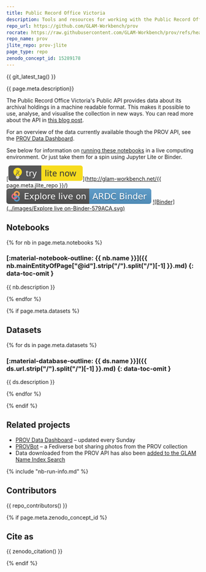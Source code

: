 ```yaml
---
title: Public Record Office Victoria
description: Tools and resources for working with the Public Record Office Victoria's collection API.
repo_url: https://github.com/GLAM-Workbench/prov
rocrate: https://raw.githubusercontent.com/GLAM-Workbench/prov/refs/heads/master/ro-crate-metadata.json
repo_name: prov
jlite_repo: prov-jlite
page_type: repo
zenodo_concept_id: 15289178
---
```



{{ git_latest_tag() }}

{{ page.meta.description}}

The Public Record Office Victoria's Public API provides data about its archival holdings in a machine readable format. This makes it possible to use, analyse, and visualise the collection in new ways. You can read more about the API in [this blog post](https://prov.vic.gov.au/about-us/our-blog/new-prov-public-api).

For an overview of the data currently available though the PROV API, see the [PROV Data Dashboard](https://wragge.github.io/prov-dashboard/).

See below for information on [running these notebooks](#run-these-notebooks) in a live computing environment. Or just take them for a spin using Jupyter Lite or Binder.

[![Jupyter Lite](../images/jlite-badge.svg)](http://glam-workbench.net/{{ page.meta.jlite_repo }}/) [![ARDC Binder](../images/explore-live-on-ardc-binder.svg)](https://binderhub.rc.nectar.org.au/v2/gh/GLAM-Workbench/{{repo_name}}/HEAD?urlpath=lab/tree/index.ipynb)
[![Binder](../images/Explore live on-Binder-579ACA.svg)](https://mybinder.org/v2/gh/GLAM-Workbench/{{repo_name}}/HEAD?urlpath=lab/tree/index.ipynb)

## Notebooks
{% for nb in page.meta.notebooks %}

### [:material-notebook-outline: {{ nb.name }}]({{ nb.mainEntityOfPage["@id"].strip("/").split("/")[-1] }}.md) {: data-toc-omit }

{{ nb.description }}

{% endfor %}

{% if page.meta.datasets %}

## Datasets

{% for ds in page.meta.datasets %}

### [:material-database-outline: {{ ds.name }}]({{ ds.url.strip("/").split("/")[-1] }}.md) {: data-toc-omit }

{{ ds.description }}

{% endfor %}

{% endif %}

## Related projects

- [PROV Data Dashboard](https://wragge.github.io/prov-dashboard/) – updated every Sunday
- [PROVBot](https://updates.timsherratt.org/2025/04/09/introducing-provbot-sharing-photos-from.html) – a Fediverse bot sharing photos from the PROV collection
- Data downloaded from the PROV API has also been [added to the GLAM Name Index Search](https://updates.timsherratt.org/2025/04/09/more-than-million-rows-of.html)

{% include "nb-run-info.md" %}

## Contributors

{{ repo_contributors() }}

{% if page.meta.zenodo_concept_id %}

## Cite as

{{ zenodo_citation() }}


{% endif %}
